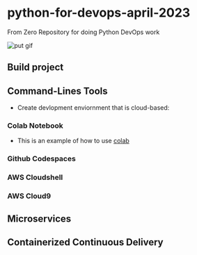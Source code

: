 # python-for-devops-april-2023
From Zero Repository for doing Python DevOps work

![put gif](https://)

## Build project 

## Command-Lines Tools

* Create devlopment enviornment that is cloud-based: 
### Colab Notebook

* This is an example of how to use [colab](https://github.com/beartraphh/python-for-devops-april-2023/blob/main/getting_started_python.ipynb)

### Github Codespaces
### AWS Cloudshell
### AWS Cloud9

## Microservices


## Containerized Continuous Delivery
